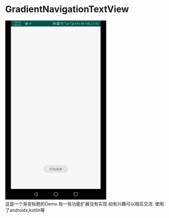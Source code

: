 # GradientNavigationTextView
![image](https://github.com/initboy/GradientNavigationTextView/blob/master/app/src/main/img/screenrecord.gif)  
这是一个渐变标题的Demo.有一些功能扩展没有实现.如有兴趣可以相互交流.
使用了androidx,kotlin等
